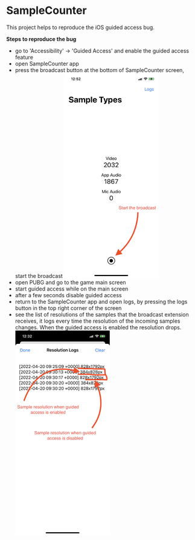 # SampleCounter

This project helps to reproduce the iOS guided access bug.

**Steps to reproduce the bug**

- go to 'Accessibility' -> 'Guided Access' and enable the guided access feature
- open SampleCounter app
- press the broadcast button at the bottom of SampleCounter screen, start the broadcast
  <img src="images/img1.png" width="250px" />
- open PUBG and go to the game main screen
- start guided access while on the main screen
- after a few seconds disable guided access
- return to the SampleCounter app and open logs, by pressing the logs button in the top right corner of the screen
- see the list of resolutions of the samples that the broadcast extension receives, it logs every time the resolution of the incoming samples changes. When the guided access is enabled the resolution drops.
  <img src="images/img2.png" width="250px" />
